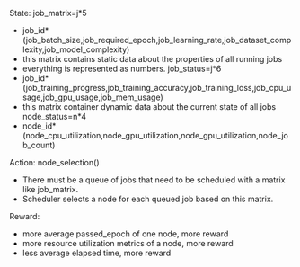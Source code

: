 State:
job_matrix=j*5
- job_id*(job_batch_size,job_required_epoch,job_learning_rate,job_dataset_complexity,job_model_complexity)
- this matrix contains static data about the properties of all running jobs
- everything is represented as numbers.
job_status=j*6
- job_id*(job_training_progress,job_training_accuracy,job_training_loss,job_cpu_usage,job_gpu_usage,job_mem_usage)
- this matrix container dynamic data about the current state of all jobs
node_status=n*4
- node_id*(node_cpu_utilization,node_gpu_utilization,node_gpu_utilization,node_job_count)

Action:
node_selection()
- There must be a queue of jobs that need to be scheduled with a matrix like job_matrix.
- Scheduler selects a node for each queued job based on this matrix.

Reward:
- more average passed_epoch of one node, more reward
- more resource utilization metrics of a node, more reward
- less average elapsed time, more reward

